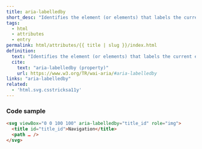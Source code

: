```yaml
---
title: aria-labelledby
short_desc: "Identifies the element (or elements) that labels the current element."
tags:
  - html
  - attributes
  - entry
permalink: html/attributes/{{ title | slug }}/index.html
definition:
  text: "Identifies the element (or elements) that labels the current element."
  cite:
    text: "aria-labelledby (property)"
    url: https://www.w3.org/TR/wai-aria/#aria-labelledby
links: "aria-labelledby"
related:
  - 'html.svg.csstricksa11y'
---
```


<h3><span>Code sample</span></h3>

```html
<svg viewBox="0 0 100 100" aria-labelledby="title_id" role="img">
  <title id="title_id">Navigation</title>
  <path … />
</svg>
```
